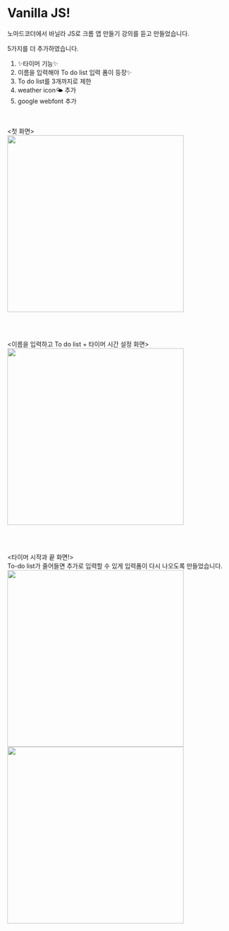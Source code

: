 # Vanilla JS!

노마드코더에서 바닐라 JS로 크롬 앱 만들기 강의를 듣고 만들었습니다.

5가지를 더 추가하였습니다.
1. ✨타이머 기능✨
1. 이름을 입력해야 To do list 입력 폼이 등장✨
2. To do list를 3개까지로 제한
3. weather icon🌤 추가
4. google webfont 추가
<br><br><br>

<첫 화면> <br>
<img height="400px" src="./index_first.png"/>

<br><br>

<이름을 입력하고 To do list + 타이머 시간 설정 화면>
<img height="400px" src="./index_set_timer_greetings_todo.png"/>

<br><br>

<타이머 시작과 끝 화면!><br>
To-do list가 줄어들면 추가로 입력할 수 있게 입력폼이 다시 나오도록 만들었습니다.
<img height="400px" src="./index_focusmode.png"/>
<img height="400px" src="./index_end_of_focusmode.png"/>
